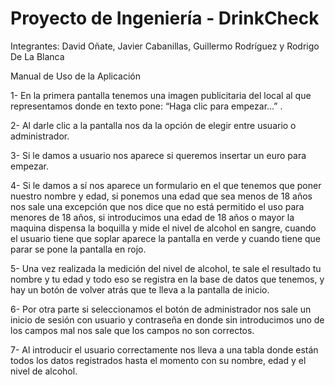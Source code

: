 # Proyecto de Ingeniería - DrinkCheck

Integrantes: David Oñate, Javier Cabanillas, Guillermo Rodríguez y Rodrigo De La Blanca

Manual de Uso de la Aplicación

1-	En la primera pantalla tenemos una imagen publicitaria del local al que representamos donde en texto pone: “Haga clic para empezar…” .

2-	Al darle clic a la pantalla nos da la opción de elegir entre usuario o administrador.

3-	Si le damos a usuario nos aparece si queremos insertar un euro para empezar.

4-	Si le damos a sí nos aparece un formulario en el que tenemos que poner nuestro nombre y edad, si ponemos una edad que sea menos de 18 años nos sale una excepción que nos dice que no está permitido el uso para menores de 18 años, si introducimos una edad de 18 años o mayor la maquina dispensa la boquilla y mide el nivel de alcohol en sangre, cuando el usuario tiene que soplar aparece la pantalla en verde y cuando tiene que parar se pone la pantalla en rojo.

5-	Una vez realizada la medición del nivel de alcohol, te sale el resultado tu nombre y tu edad y todo eso se registra en la base de datos que tenemos, y hay un botón de volver atrás que te lleva a la pantalla de inicio.

6-	Por otra parte si seleccionamos el botón de administrador nos sale un inicio de sesión con usuario y contraseña en donde sin introducimos uno de los campos mal nos sale que los campos no son correctos.

7-	Al introducir el usuario correctamente nos lleva a una tabla donde están todos los datos registrados hasta el momento con su nombre, edad y el nivel de alcohol.
